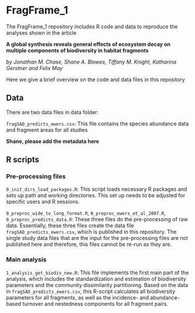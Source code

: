 
<!-- README.md is generated from README.Rmd. Please edit that file -->
FragFrame\_1
============

<!-- badges: start -->
<!-- badges: end -->
The FragFrame\_1 repository includes R code and data to reproduce the analyses shown in the article

**A global synthesis reveals general effects of ecosystem decay on multiple components of biodiversity in habitat fragments**

*by Jonathan M. Chase, Shane A. Blowes, Tiffany M. Knight, Katharina Gerstner and Felix May*

Here we give a brief overview on the code and data files in this repository

Data
----

There are two data files in data folder:

`fragSAD_predicts_ewers.csv`: This file contains the species abundance data and fragment areas for all studies

**Shane, please add the metadata here**

R scripts
---------

### Pre-processing files

`0_init_dirs_load_packages.R`: This script loads necessary R packages and sets up path and working directories. This set up needs to be adjusted for specific users and R sessions.

`0_preproc_wide_to_long_format.R`, `0_preproc_ewers_et_al_2007.R`, `0_preproc_predicts_data.R`: These three files do the pre-processing of raw data. Essentially, these three files create the data file `fragSAD_predicts_ewers.csv`, which is published in this repository. The single study data files that are the input for the pre-processing files are not published here and therefore, this files cannot be re-run as they are.

### Main analysis

`1_analysis_get_biodiv_new.R`: This file implements the first main part of the analysis, which includes the standardization and estimation of biodiversity parameters and the community dissimilarity partitioning. Based on the data in `fragSAD_predicts_ewers.csv`, this R-script calculates all biodiversity parameters for all fragments, as well as the incidence- and abundance-based turnover and nestedness components for all fragment pairs.
